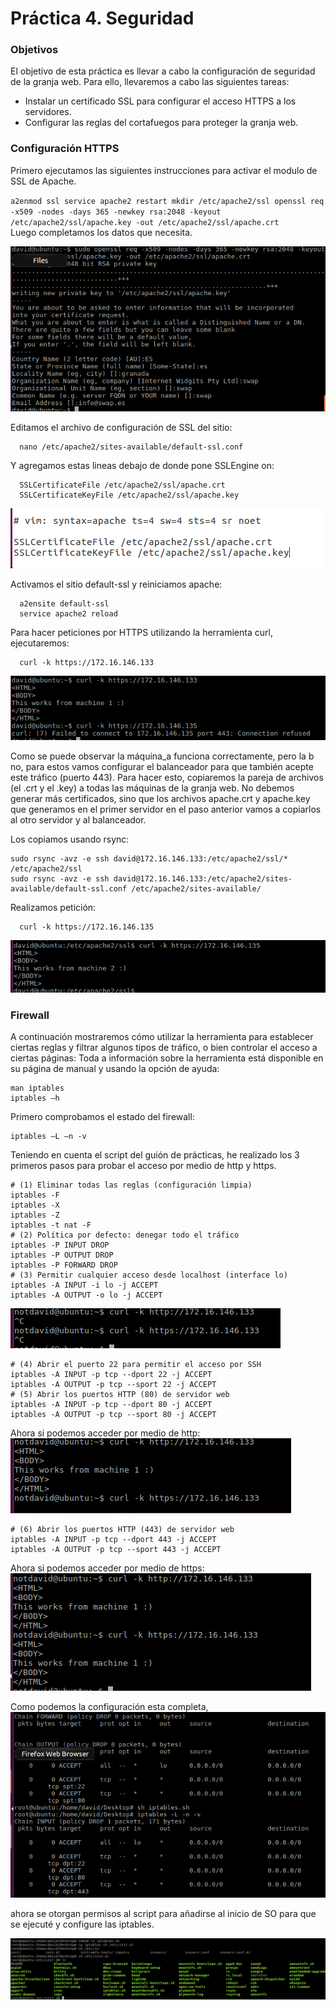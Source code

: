# Práctica 4. Seguridad

### Objetivos
El objetivo de esta práctica es llevar a cabo la configuración de seguridad de la granja
web. Para ello, llevaremos a cabo las siguientes tareas:

- Instalar un certificado SSL para configurar el acceso HTTPS a los servidores.
- Configurar las reglas del cortafuegos para proteger la granja web.

### Configuración HTTPS

Primero ejecutamos las siguientes instrucciones para activar el modulo de SSL de Apache.

`a2enmod ssl
service apache2 restart
mkdir /etc/apache2/ssl
openssl req -x509 -nodes -days 365 -newkey rsa:2048 -keyout
/etc/apache2/ssl/apache.key -out /etc/apache2/ssl/apache.crt`
<br>
Luego completamos los datos que necesita.

![defaul_ssl](./img/default_ssl.png)

Editamos el archivo de configuración de SSL del sitio:

      nano /etc/apache2/sites-available/default-ssl.conf

Y agregamos estas lineas debajo de donde pone SSLEngine on:

      SSLCertificateFile /etc/apache2/ssl/apache.crt
      SSLCertificateKeyFile /etc/apache2/ssl/apache.key

![certificates](./img/certificates.png)

Activamos el sitio default-ssl y reiniciamos apache:

      a2ensite default-ssl
      service apache2 reload

Para hacer peticiones por HTTPS utilizando la herramienta curl, ejecutaremos:

      curl -k https://172.16.146.133

![curl_maquina_a](./img/curl_maquina_a.png)

Como se puede observar la máquina_a funciona correctamente, pero la b no, para estos vamos
configurar el balanceador para que también acepte este tráfico (puerto 443). Para
hacer esto, copiaremos la pareja de archivos (el .crt y el .key) a todas las máquinas de
la granja web. No debemos generar más certificados, sino que los archivos apache.crt
y apache.key que generamos en el primer servidor en el paso anterior vamos a
copiarlos al otro servidor y al balanceador.

Los copiamos usando rsync:

    sudo rsync -avz -e ssh david@172.16.146.133:/etc/apache2/ssl/* /etc/apache2/ssl
    sudo rsync -avz -e ssh david@172.16.146.133:/etc/apache2/sites-available/default-ssl.conf /etc/apache2/sites-available/
Realizamos petición:

      curl -k https://172.16.146.135
![curl_maquina_a](./img/curl_maquina_b.png)

### Firewall

A continuación mostraremos cómo utilizar la herramienta para establecer ciertas
reglas y filtrar algunos tipos de tráfico, o bien controlar el acceso a ciertas páginas:
Toda a información sobre la herramienta está disponible en su página de manual y
usando la opción de ayuda:

    man iptables
    iptables –h

Primero comprobamos el estado del firewall:

    iptables –L –n -v

Teniendo en cuenta el script del guión de prácticas, he realizado los 3 primeros pasos para probar el acceso por medio de http y https.

    # (1) Eliminar todas las reglas (configuración limpia)
    iptables -F
    iptables -X
    iptables -Z
    iptables -t nat -F
    # (2) Política por defecto: denegar todo el tráfico
    iptables -P INPUT DROP
    iptables -P OUTPUT DROP
    iptables -P FORWARD DROP
    # (3) Permitir cualquier acceso desde localhost (interface lo)
    iptables -A INPUT -i lo -j ACCEPT
    iptables -A OUTPUT -o lo -j ACCEPT

![http_s_lock](./img/http_s_lock.png)

    # (4) Abrir el puerto 22 para permitir el acceso por SSH
    iptables -A INPUT -p tcp --dport 22 -j ACCEPT
    iptables -A OUTPUT -p tcp --sport 22 -j ACCEPT
    # (5) Abrir los puertos HTTP (80) de servidor web
    iptables -A INPUT -p tcp --dport 80 -j ACCEPT
    iptables -A OUTPUT -p tcp --sport 80 -j ACCEPT

Ahora si podemos acceder por medio de http:
![http](./img/http.png)

    # (6) Abrir los puertos HTTP (443) de servidor web
    iptables -A INPUT -p tcp --dport 443 -j ACCEPT
    iptables -A OUTPUT -p tcp --sport 443 -j ACCEPT

Ahora si podemos acceder por medio de https:
  ![https](./img/https.png)


Como podemos la configuración esta completa,
  ![iptables](./img/iptables.png)

ahora se otorgan permisos al script para añadirse al inicio de SO para que se ejecuté y configure las iptables.

  ![chmod](./img/chmod.png)
